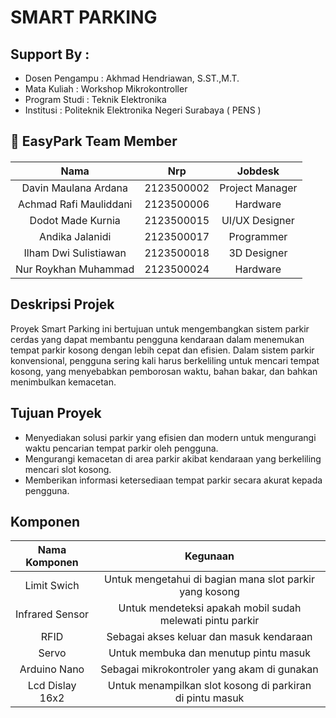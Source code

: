 # SMART PARKING
## Support By :
- Dosen Pengampu : Akhmad Hendriawan, S.ST.,M.T.
- Mata Kuliah : Workshop Mikrokontroller
- Program Studi : Teknik Elektronika
- Institusi : Politeknik Elektronika Negeri Surabaya ( PENS ) 
## 👥 EasyPark Team Member
#### 
| Nama       | Nrp        | Jobdesk    |
|:----------:|:----------:|:----------:|
| Davin Maulana Ardana  | 2123500002 | Project Manager |
| Achmad Rafi Mauliddani  | 2123500006 | Hardware |
| Dodot Made Kurnia  | 2123500015 | UI/UX Designer |
| Andika Jalanidi  | 2123500017 | Programmer |
| Ilham Dwi Sulistiawan  | 2123500018 | 3D Designer |
| Nur Roykhan Muhammad | 2123500024 | Hardware |
## Deskripsi Projek
Proyek Smart Parking ini bertujuan untuk mengembangkan sistem parkir cerdas yang dapat membantu pengguna kendaraan dalam menemukan tempat parkir kosong dengan lebih cepat dan efisien. Dalam sistem parkir konvensional, pengguna sering kali harus berkeliling untuk mencari tempat kosong, yang menyebabkan pemborosan waktu, bahan bakar, dan bahkan menimbulkan kemacetan.
## Tujuan Proyek
- Menyediakan solusi parkir yang efisien dan modern untuk mengurangi waktu pencarian tempat parkir oleh pengguna.
- Mengurangi kemacetan di area parkir akibat kendaraan yang berkeliling mencari slot kosong.
- Memberikan informasi ketersediaan tempat parkir secara akurat kepada pengguna.
## Komponen 
| Nama Komponen       | Kegunaan        |
|:----------:|:----------:|
| Limit Swich | Untuk mengetahui di bagian mana slot parkir yang kosong |
| Infrared Sensor | Untuk mendeteksi apakah mobil sudah melewati pintu parkir |
| RFID  | Sebagai akses keluar dan masuk kendaraan | 
| Servo  | Untuk membuka dan menutup pintu masuk | 
| Arduino Nano  | Sebagai mikrokontroler yang akam di gunakan |
| Lcd Dislay 16x2 | Untuk menampilkan slot kosong di parkiran di pintu masuk |









